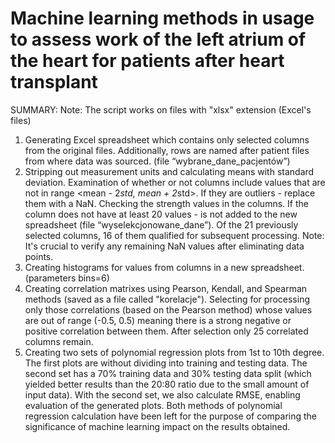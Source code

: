 # Machine learning methods in usage to assess work of the left atrium of the heart for patients after heart transplant
SUMMARY:
Note: The script works on files with "xlsx" extension (Excel's files)
1. Generating Excel spreadsheet which contains only selected columns from the original files. Additionally, rows are named after patient files from where data was sourced. (file “wybrane_dane_pacjentów”)
2. Stripping out measurement units and calculating means with standard deviation. Examination of whether or not columns include values that are not in range <mean - 2*std, mean + 2*std>. If they are outliers - replace them with a NaN. Checking the strength values in the columns. If the column does not have at least 20 values - is not added to the new spreadsheet (file “wyselekcjonowane_dane”). Of the 21 previously selected columns, 16 of them qualified for subsequent processing.
Note: It's crucial to verify any remaining NaN values after eliminating data points.
3. Creating histograms for values from columns in a new spreadsheet. (parameters bins=6)
4. Creating correlation matrixes using Pearson, Kendall, and Spearman methods (saved as a file called "korelacje"). Selecting for processing only those correlations (based on the Pearson method) whose values are out of range (-0.5, 0.5) meaning there is a strong negative or positive correlation between them. After selection only 25 correlated columns remain.
5. Creating two sets of polynomial regression plots from 1st to 10th degree. The first plots are without dividing into training and testing data. The second set has a 70% training data and 30% testing data split (which yielded better results than the 20:80 ratio due to the small amount of input data). With the second set, we also calculate RMSE, enabling evaluation of the generated plots. Both methods of polynomial regression calculation have been left for the purpose of comparing the significance of machine learning impact on the results obtained.
